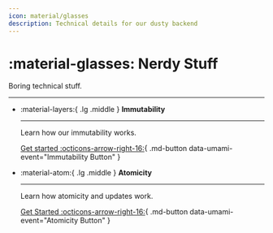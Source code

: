 ```yaml
---
icon: material/glasses
description: Technical details for our dusty backend
---
```


# :material-glasses: Nerdy Stuff

Boring technical stuff.

--------

<div class="grid cards" markdown>

-   :material-layers:{ .lg .middle } __Immutability__

    ---

    Learn how our immutability works.

    [Get started :octicons-arrow-right-16:](immutability.md){ .md-button data-umami-event="Immutability Button" }

-   :material-atom:{ .lg .middle } __Atomicity__
    
    ---

    Learn how atomicity and updates work.

    [Get Started :octicons-arrow-right-16:](atomicity.md){ .md-button data-umami-event="Atomicity Button" }


</div>
